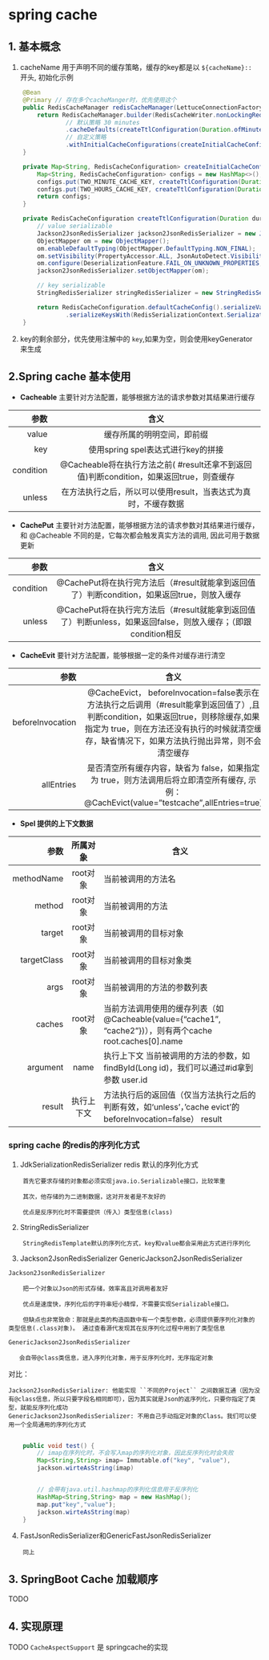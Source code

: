 # spring cache

## 1. 基本概念

1. cacheName 用于声明不同的缓存策略，缓存的key都是以 ``${cacheName}::`` 开头, 初始化示例

```java
    @Bean
    @Primary // 存在多个cacheManger时，优先使用这个
    public RedisCacheManager redisCacheManager(LettuceConnectionFactory factory) {
        return RedisCacheManager.builder(RedisCacheWriter.nonLockingRedisCacheWriter(factory))
                // 默认策略 30 minutes
                .cacheDefaults(createTtlConfiguration(Duration.ofMinutes(30)))
                // 自定义策略
                .withInitialCacheConfigurations(createInitialCacheConfig()).build();
    }

    private Map<String, RedisCacheConfiguration> createInitialCacheConfig() {
        Map<String, RedisCacheConfiguration> configs = new HashMap<>();
        configs.put(TWO_MINUTE_CACHE_KEY, createTtlConfiguration(Duration.ofMinutes(2)));
        configs.put(TWO_HOURS_CACHE_KEY, createTtlConfiguration(Duration.ofHours(2)));
        return configs;
    }

    private RedisCacheConfiguration createTtlConfiguration(Duration duration) {
        // value serializable
        Jackson2JsonRedisSerializer jackson2JsonRedisSerializer = new Jackson2JsonRedisSerializer(Object.class);
        ObjectMapper om = new ObjectMapper();
        om.enableDefaultTyping(ObjectMapper.DefaultTyping.NON_FINAL);
        om.setVisibility(PropertyAccessor.ALL, JsonAutoDetect.Visibility.ANY);
        om.configure(DeserializationFeature.FAIL_ON_UNKNOWN_PROPERTIES, false);
        jackson2JsonRedisSerializer.setObjectMapper(om);

        // key serializable
        StringRedisSerializer stringRedisSerializer = new StringRedisSerializer();

        return RedisCacheConfiguration.defaultCacheConfig().serializeValuesWith(RedisSerializationContext.SerializationPair.fromSerializer(jackson2JsonRedisSerializer))
                .serializeKeysWith(RedisSerializationContext.SerializationPair.fromSerializer(stringRedisSerializer)).entryTtl(duration);
    }

```
2. key的剩余部分，优先使用注解中的 ``key``,如果为空，则会使用keyGenerator 来生成

## 2.Spring cache 基本使用

- **Cacheable**
    主要针对方法配置，能够根据方法的请求参数对其结果进行缓存

| 参数 | 含义 |
| ---: | :----: |
| value   | 缓存所属的明明空间，即前缀|
| key     | 使用spring spel表达式进行key的拼接|
| condition | @Cacheable将在执行方法之前( #result还拿不到返回值)判断condition，如果返回true，则查缓存|
| unless  | 在方法执行之后，所以可以使用result，当表达式为真时，不缓存数据|


- **CachePut**
    主要针对方法配置，能够根据方法的请求参数对其结果进行缓存，和 @Cacheable 不同的是，它每次都会触发真实方法的调用, 因此可用于数据更新

| 参数 | 含义 |
| ---: | :----: |
| condition | @CachePut将在执行完方法后（#result就能拿到返回值了）判断condition，如果返回true，则放入缓存|
| unless  | @CachePut将在执行完方法后（#result就能拿到返回值了）判断unless，如果返回false，则放入缓存；（即跟condition相反|

- **CacheEvit**
    要针对方法配置，能够根据一定的条件对缓存进行清空

| 参数 | 含义 |
| ---: | :----: |
| beforeInvocation | @CacheEvict， beforeInvocation=false表示在方法执行之后调用（#result能拿到返回值了）,且判断condition，如果返回true，则移除缓存,如果指定为 true，则在方法还没有执行的时候就清空缓存，缺省情况下，如果方法执行抛出异常，则不会清空缓存 |
| allEntries  |      是否清空所有缓存内容，缺省为 false，如果指定为 true，则方法调用后将立即清空所有缓存, 示例： @CachEvict(value=”testcache”,allEntries=true) |

- **Spel 提供的上下文数据**

| 参数 |所属对象| 含义 |
| ---: | :----:| ---- |
| methodName |	root对象|	当前被调用的方法名	|
| method |  	root对象|	当前被调用的方法	|
| target |	root对象|	当前被调用的目标对象	|
| targetClass |	root对象|	当前被调用的目标对象类	|
| args |	root对象|	当前被调用的方法的参数列表	|
| caches |	root对象|	当前方法调用使用的缓存列表（如@Cacheable(value={“cache1”, “cache2”})），则有两个cache	root.caches[0].name|
| argument | name|	执行上下文	当前被调用的方法的参数，如findById(Long id)，我们可以通过#id拿到参数	user.id|
| result |	执行上下文	|方法执行后的返回值（仅当方法执行之后的判断有效，如‘unless’，’cache evict’的beforeInvocation=false）	result|



### spring cache 的redis的序列化方式

1. JdkSerializationRedisSerializer redis 默认的序列化方式
```
    首先它要求存储的对象都必须实现java.io.Serializable接口，比较笨重

    其次，他存储的为二进制数据，这对开发者是不友好的

    优点是反序列化时不需要提供（传入）类型信息(class)

```

2. StringRedisSerializer
```
    StringRedisTemplate默认的序列化方式，key和value都会采用此方式进行序列化
```

3. Jackson2JsonRedisSerializer  GenericJackson2JsonRedisSerializer
```
Jackson2JsonRedisSerializer

    把一个对象以Json的形式存储，效率高且对调用者友好

    优点是速度快，序列化后的字符串短小精悍，不需要实现Serializable接口。

    但缺点也非常致命：那就是此类的构造函数中有一个类型参数，必须提供要序列化对象的类型信息(.class对象)。 通过查看源代发现其在反序列化过程中用到了类型信息

GenericJackson2JsonRedisSerializer

   会自带@class类信息，进入序列化对象，用于反序列化时，无序指定对象

```
对比：

    Jackson2JsonRedisSerializer: 他能实现 ``不同的Project`` 之间数据互通（因为没有@class信息，所以只要字段名相同即可），因为其实就是Json的返序列化，只要你指定了类型，就能反序列化成功
    GenericJackson2JsonRedisSerializer: 不用自己手动指定对象的Class。我们可以使用一个全局通用的序列化方式

```java 

    public void test() {
        // imap在序列化时，不会写入map的序列化对象，因此反序列化时会失败
        Map<String,String> imap= Immutable.of("key", "value"),
        jackson.wirteAsString(imap)


        // 会带有java.util.hashmap的序列化信息用于反序列化
        HashMap<String,String> map = new HashMap();
        map.put"key","value");
        jackson.wirteAsString(map)
    }

```

4. FastJsonRedisSerializer和GenericFastJsonRedisSerializer 
```
    同上
```

## 3. SpringBoot Cache 加载顺序
TODO

## 4. 实现原理

TODO
``CacheAspectSupport`` 是 springcache的实现
